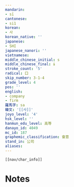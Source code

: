 ```yaml
---
mandarin:
- sī
cantonese:
- si1
korean:
- 사
korean_native: ''
japanese:
- SHI
japanese_nanori: ''
vietnamese:
middle_chinese_initial: s
middle_chinese_final: ɨ
stroke_count: '5'
radical: 口
skip_number: 3-1-4
grade_level: 4
pos: ''
english:
- company
- firm
羅馬字: sa
韓文: '[[사]]'
joyo_level: '4'
hsk_level: ''
hanmun_edu_level: 高等
danayo_id: 4049
mc_id: 187
graphemic_classification: 會意
stand_in: 公司
aliases:
---
```

```meta-bind-embed
[[nav/char_info]]
```

# Notes
